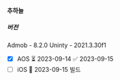 

#### 추하늘

##### 버전
Admob - 8.2.0
Uninty - 2021.3.30f1

 - [x] AOS ⏳ 2023-09-14 ✅ 2023-09-15
 - [ ] iOS 📅 2023-09-15 빌드